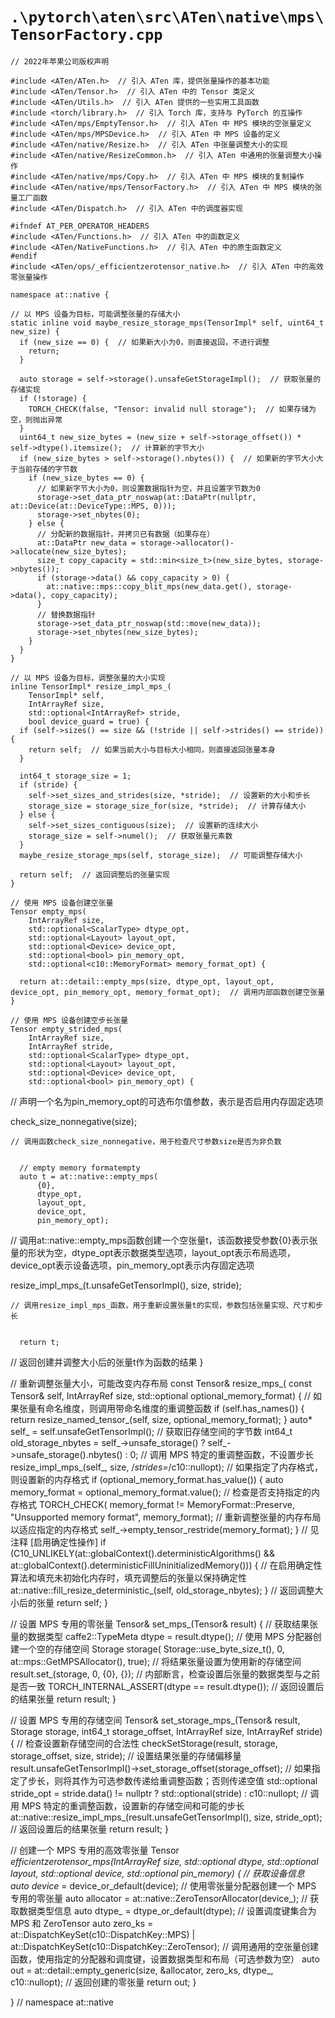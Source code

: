 # `.\pytorch\aten\src\ATen\native\mps\TensorFactory.cpp`

```
// 2022年苹果公司版权声明

#include <ATen/ATen.h>  // 引入 ATen 库，提供张量操作的基本功能
#include <ATen/Tensor.h>  // 引入 ATen 中的 Tensor 类定义
#include <ATen/Utils.h>  // 引入 ATen 提供的一些实用工具函数
#include <torch/library.h>  // 引入 Torch 库，支持与 PyTorch 的互操作
#include <ATen/mps/EmptyTensor.h>  // 引入 ATen 中 MPS 模块的空张量定义
#include <ATen/mps/MPSDevice.h>  // 引入 ATen 中 MPS 设备的定义
#include <ATen/native/Resize.h>  // 引入 ATen 中张量调整大小的实现
#include <ATen/native/ResizeCommon.h>  // 引入 ATen 中通用的张量调整大小操作
#include <ATen/native/mps/Copy.h>  // 引入 ATen 中 MPS 模块的复制操作
#include <ATen/native/mps/TensorFactory.h>  // 引入 ATen 中 MPS 模块的张量工厂函数
#include <ATen/Dispatch.h>  // 引入 ATen 中的调度器实现

#ifndef AT_PER_OPERATOR_HEADERS
#include <ATen/Functions.h>  // 引入 ATen 中的函数定义
#include <ATen/NativeFunctions.h>  // 引入 ATen 中的原生函数定义
#endif
#include <ATen/ops/_efficientzerotensor_native.h>  // 引入 ATen 中的高效零张量操作

namespace at::native {

// 以 MPS 设备为目标，可能调整张量的存储大小
static inline void maybe_resize_storage_mps(TensorImpl* self, uint64_t new_size) {
  if (new_size == 0) {  // 如果新大小为0，则直接返回，不进行调整
    return;
  }

  auto storage = self->storage().unsafeGetStorageImpl();  // 获取张量的存储实现
  if (!storage) {
    TORCH_CHECK(false, "Tensor: invalid null storage");  // 如果存储为空，则抛出异常
  }
  uint64_t new_size_bytes = (new_size + self->storage_offset()) * self->dtype().itemsize();  // 计算新的字节大小
  if (new_size_bytes > self->storage().nbytes()) {  // 如果新的字节大小大于当前存储的字节数
    if (new_size_bytes == 0) {
      // 如果新字节大小为0，则设置数据指针为空，并且设置字节数为0
      storage->set_data_ptr_noswap(at::DataPtr(nullptr, at::Device(at::DeviceType::MPS, 0)));
      storage->set_nbytes(0);
    } else {
      // 分配新的数据指针，并拷贝已有数据（如果存在）
      at::DataPtr new_data = storage->allocator()->allocate(new_size_bytes);
      size_t copy_capacity = std::min<size_t>(new_size_bytes, storage->nbytes());
      if (storage->data() && copy_capacity > 0) {
        at::native::mps::copy_blit_mps(new_data.get(), storage->data(), copy_capacity);
      }
      // 替换数据指针
      storage->set_data_ptr_noswap(std::move(new_data));
      storage->set_nbytes(new_size_bytes);
    }
  }
}

// 以 MPS 设备为目标，调整张量的大小实现
inline TensorImpl* resize_impl_mps_(
    TensorImpl* self,
    IntArrayRef size,
    std::optional<IntArrayRef> stride,
    bool device_guard = true) {
  if (self->sizes() == size && (!stride || self->strides() == stride)) {
    return self;  // 如果当前大小与目标大小相同，则直接返回张量本身
  }

  int64_t storage_size = 1;
  if (stride) {
    self->set_sizes_and_strides(size, *stride);  // 设置新的大小和步长
    storage_size = storage_size_for(size, *stride);  // 计算存储大小
  } else {
    self->set_sizes_contiguous(size);  // 设置新的连续大小
    storage_size = self->numel();  // 获取张量元素数
  }
  maybe_resize_storage_mps(self, storage_size);  // 可能调整存储大小

  return self;  // 返回调整后的张量实现
}

// 使用 MPS 设备创建空张量
Tensor empty_mps(
    IntArrayRef size,
    std::optional<ScalarType> dtype_opt,
    std::optional<Layout> layout_opt,
    std::optional<Device> device_opt,
    std::optional<bool> pin_memory_opt,
    std::optional<c10::MemoryFormat> memory_format_opt) {

  return at::detail::empty_mps(size, dtype_opt, layout_opt, device_opt, pin_memory_opt, memory_format_opt);  // 调用内部函数创建空张量
}

// 使用 MPS 设备创建空步长张量
Tensor empty_strided_mps(
    IntArrayRef size,
    IntArrayRef stride,
    std::optional<ScalarType> dtype_opt,
    std::optional<Layout> layout_opt,
    std::optional<Device> device_opt,
    std::optional<bool> pin_memory_opt) {
```  
// 声明一个名为pin_memory_opt的可选布尔值参数，表示是否启用内存固定选项


  check_size_nonnegative(size);
```  
// 调用函数check_size_nonnegative，用于检查尺寸参数size是否为非负数


  // empty memory formatempty
  auto t = at::native::empty_mps(
      {0},
      dtype_opt,
      layout_opt,
      device_opt,
      pin_memory_opt);
```  
// 调用at::native::empty_mps函数创建一个空张量t，该函数接受参数{0}表示张量的形状为空，dtype_opt表示数据类型选项，layout_opt表示布局选项，device_opt表示设备选项，pin_memory_opt表示内存固定选项


  resize_impl_mps_(t.unsafeGetTensorImpl(), size, stride);
```  
// 调用resize_impl_mps_函数，用于重新设置张量t的实现，参数包括张量实现、尺寸和步长


  return t;
```  
// 返回创建并调整大小后的张量t作为函数的结果
}

// 重新调整张量大小，可能改变内存布局
const Tensor& resize_mps_(
    const Tensor& self,
    IntArrayRef size,
    std::optional<MemoryFormat> optional_memory_format) {
  // 如果张量有命名维度，则调用带命名维度的重调整函数
  if (self.has_names()) {
    return resize_named_tensor_(self, size, optional_memory_format);
  }
  auto* self_ = self.unsafeGetTensorImpl();
  // 获取旧存储空间的字节数
  int64_t old_storage_nbytes = self_->unsafe_storage() ? self_->unsafe_storage().nbytes() : 0;
  // 调用 MPS 特定的重调整函数，不设置步长
  resize_impl_mps_(self_, size, /*strides=*/c10::nullopt);
  // 如果指定了内存格式，则设置新的内存格式
  if (optional_memory_format.has_value()) {
    auto memory_format =
        optional_memory_format.value();
    // 检查是否支持指定的内存格式
    TORCH_CHECK(
        memory_format != MemoryFormat::Preserve,
        "Unsupported memory format",
        memory_format);
    // 重新调整张量的内存布局以适应指定的内存格式
    self_->empty_tensor_restride(memory_format);
  }
  // 见注释 [启用确定性操作]
  if (C10_UNLIKELY(at::globalContext().deterministicAlgorithms() && at::globalContext().deterministicFillUninitializedMemory())) {
    // 在启用确定性算法和填充未初始化内存时，填充调整后的张量以保持确定性
    at::native::fill_resize_deterministic_(self, old_storage_nbytes);
  }
  // 返回调整大小后的张量
  return self;
}

// 设置 MPS 专用的零张量
Tensor& set_mps_(Tensor& result) {
  // 获取结果张量的数据类型
  caffe2::TypeMeta dtype = result.dtype();
  // 使用 MPS 分配器创建一个空的存储空间
  Storage storage(
      Storage::use_byte_size_t(),
      0,
      at::mps::GetMPSAllocator(),
      true);
  // 将结果张量设置为使用新的存储空间
  result.set_(storage, 0, {0}, {});
  // 内部断言，检查设置后张量的数据类型与之前是否一致
  TORCH_INTERNAL_ASSERT(dtype == result.dtype());
  // 返回设置后的结果张量
  return result;
}

// 设置 MPS 专用的存储空间
Tensor& set_storage_mps_(Tensor& result, Storage storage, int64_t storage_offset, IntArrayRef size, IntArrayRef stride) {
  // 检查设置新存储空间的合法性
  checkSetStorage(result, storage, storage_offset, size, stride);
  // 设置结果张量的存储偏移量
  result.unsafeGetTensorImpl()->set_storage_offset(storage_offset);
  // 如果指定了步长，则将其作为可选参数传递给重调整函数；否则传递空值
  std::optional<IntArrayRef> stride_opt = stride.data() != nullptr ?
                                          std::optional<IntArrayRef>(stride) : c10::nullopt;
  // 调用 MPS 特定的重调整函数，设置新的存储空间和可能的步长
  at::native::resize_impl_mps_(result.unsafeGetTensorImpl(), size, stride_opt);
  // 返回设置后的结果张量
  return result;
}

// 创建一个 MPS 专用的高效零张量
Tensor _efficientzerotensor_mps(IntArrayRef size,
    std::optional<ScalarType> dtype,
    std::optional<Layout> layout,
    std::optional<Device> device,
    std::optional<bool> pin_memory) {
    // 获取设备信息
    auto device_ = device_or_default(device);
    // 使用零张量分配器创建一个 MPS 专用的零张量
    auto allocator = at::native::ZeroTensorAllocator(device_);
    // 获取数据类型信息
    auto dtype_ = dtype_or_default(dtype);
    // 设置调度键集合为 MPS 和 ZeroTensor
    auto zero_ks = at::DispatchKeySet(c10::DispatchKey::MPS) | at::DispatchKeySet(c10::DispatchKey::ZeroTensor);
    // 调用通用的空张量创建函数，使用指定的分配器和调度键，设置数据类型和布局（可选参数为空）
    auto out = at::detail::empty_generic(size, &allocator, zero_ks, dtype_, c10::nullopt);
    // 返回创建的零张量
    return out;
}

} // namespace at::native
```